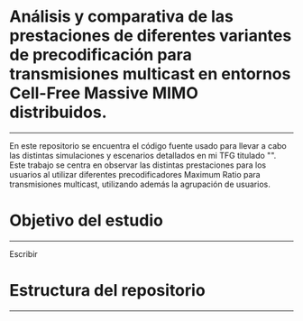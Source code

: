 # Análisis y comparativa de las prestaciones de diferentes variantes de precodificación para transmisiones multicast en entornos Cell-Free Massive MIMO distribuidos.
---
En este repositorio se encuentra el código fuente usado para llevar a cabo las distintas simulaciones y escenarios detallados en mi TFG titulado "". Este trabajo se centra en observar las distintas prestaciones para los usuarios al utilizar diferentes precodificadores Maximum Ratio para transmisiones multicast, utilizando además la agrupación de usuarios.
# Objetivo del estudio
---
Escribir
# Estructura del repositorio
---
